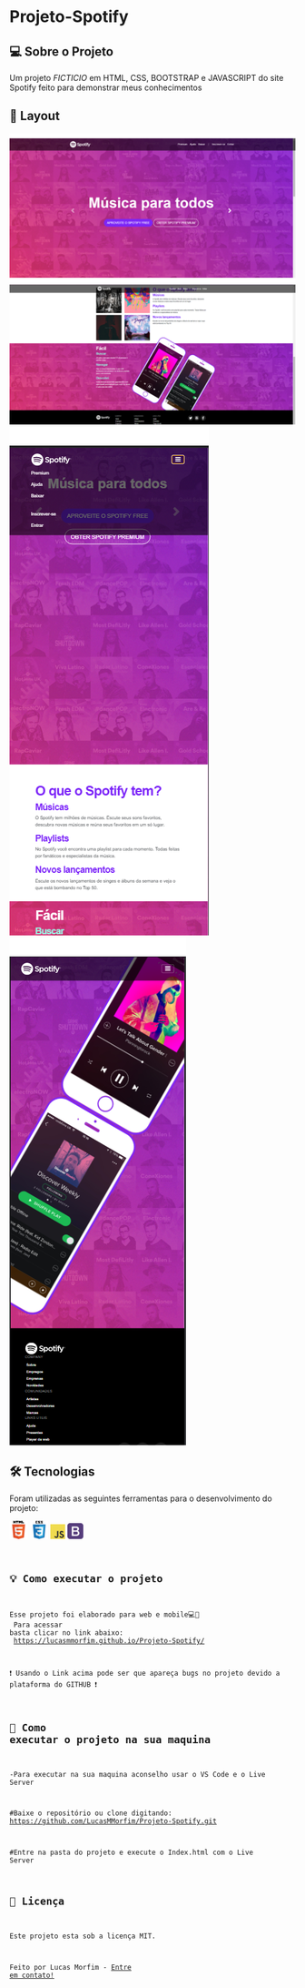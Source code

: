 # Projeto-Spotify

## 💻 Sobre o Projeto
Um projeto *FICTICIO* em HTML, CSS, BOOTSTRAP e JAVASCRIPT do site Spotify feito para demonstrar meus conhecimentos

## 🎨 Layout

![image](https://github.com/LucasMMorfim/Projeto-Spotify/blob/main/imagens-demonstracao/HOME1.png)
![image](https://github.com/LucasMMorfim/Projeto-Spotify/blob/main/imagens-demonstracao/HOME2.png)
![image](https://github.com/LucasMMorfim/Projeto-Spotify/blob/main/imagens-demonstracao/MOBILE1.png)
![image](https://github.com/LucasMMorfim/Projeto-Spotify/blob/main/imagens-demonstracao/MOBILE2.png)

## 🛠 Tecnologias

Foram utilizadas as seguintes ferramentas para o desenvolvimento do projeto:

<code><img height="32" src="https://raw.githubusercontent.com/github/explore/80688e429a7d4ef2fca1e82350fe8e3517d3494d/topics/html/html.png" alt="HTML5"/></code>
<code><img height="32" src="https://raw.githubusercontent.com/github/explore/80688e429a7d4ef2fca1e82350fe8e3517d3494d/topics/css/css.png" alt="CSS"/></code>
<code><img height="26" src="https://raw.githubusercontent.com/github/explore/80688e429a7d4ef2fca1e82350fe8e3517d3494d/topics/javascript/javascript.png" alt="JAVASCRIPT"/></code>
<code><img height="28" src="https://raw.githubusercontent.com/github/explore/80688e429a7d4ef2fca1e82350fe8e3517d3494d/topics/bootstrap/bootstrap.png" alt="BOOTSTRAP"/>

## 💡 Como executar o projeto

Esse projeto foi elaborado para web e mobile💻📱 </br>
Para acessar basta clicar no link abaixo:</br>
https://lucasmmorfim.github.io/Projeto-Spotify/

❗ Usando o Link acima pode ser que apareça bugs no projeto devido a plataforma do GITHUB ❗

## 📁 Como executar o projeto na sua maquina

-Para executar na sua maquina aconselho usar o VS Code e o Live Server

#Baixe o repositório ou clone digitando:
https://github.com/LucasMMorfim/Projeto-Spotify.git

#Entre na pasta do projeto e execute o Index.html com o Live Server

## 📝 Licença

Este projeto esta sob a licença MIT.

Feito por Lucas Morfim - [Entre em contato!](https://www.linkedin.com/in/lucas-mateus-machado-morfim-a6a282240/)
